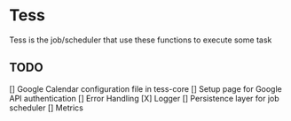 # Tess
Tess is the job/scheduler that use these functions to execute some task

## TODO
[] Google Calendar configuration file in tess-core
[] Setup page for Google API authentication
[] Error Handling
[X] Logger
[] Persistence layer for job scheduler
[] Metrics